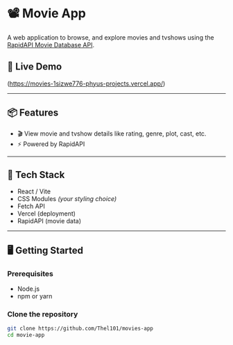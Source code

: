 # 📽️ Movie App

A web application to browse, and explore movies and tvshows using the [RapidAPI Movie Database API](https://rapidapi.com/).

## 🚀 Live Demo

(https://movies-1sizwe776-phyus-projects.vercel.app/)

---

## 📦 Features

- 🎬 View movie and tvshow details like rating, genre, plot, cast, etc.  
- ⚡ Powered by RapidAPI  

---

## 🧰 Tech Stack

- React / Vite 
- CSS Modules *(your styling choice)*  
- Fetch API  
- Vercel (deployment)  
- RapidAPI (movie data)  

---

## 🖥️ Getting Started

### Prerequisites

- Node.js  
- npm or yarn  

### Clone the repository

```bash
git clone https://github.com/Thel101/movies-app
cd movie-app
